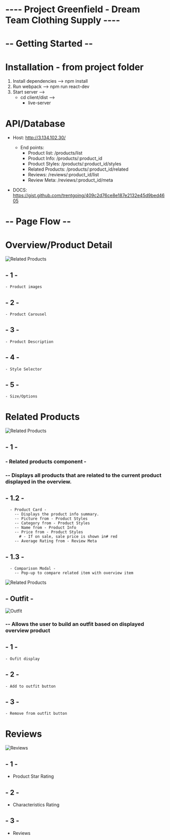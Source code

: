 # ---- Project Greenfield - Dream Team Clothing Supply ---- #

# -- Getting Started -- #

# Installation - from project folder
  1. Install dependencies --> npm install
  2. Run webpack --> npm run react-dev
  3. Start server -->
      - cd client/dist -->
        - live-server

# API/Database
  - Host: http://3.134.102.30/
    - End points:
      - Product list: /products/list
      - Product Info: /products/:product_id
      - Product Styles: /products/:product_id/styles
      - Related Products: /products/:product_id/related
      - Reviews: /reviews/:product_id/list
      - Review Meta: /reviews/:product_id/meta

  - DOCS: https://gist.github.com/trentgoing/409c2d76ce8e187e2132e45d9bed4605

# -- Page Flow -- #

# Overview/Product Detail

![Related Products](./Docs/Related.jpg)

## - 1 -
    - Product images

## - 2 -
    - Product Carousel

## - 3 -
    - Product Description

## - 4 -
    - Style Selector

## - 5 -
    - Size/Options

# Related Products

![Related Products](./Docs/Related.jpg)

## - 1 -
  ### - Related products component -
  ### -- Displays all products that are related to the current product displayed in the overview.


  ## - 1.2 -
      - Product Card -
        -- Displays the product info summary.
        -- Picture from - Product Styles
        -- Category from - Product Styles
        -- Name from - Product Info
        -- Price from - Product Styles
          # - If on sale, sale price is shown in# red
        -- Average Rating from - Review Meta


  ## - 1.3 -
      - Comparison Modal -
        -- Pop-up to compare related item with overview item


![Related Products](./Docs/RelatedModal.jpg)

  ## - Outfit -

![Outfit](./Docs/YourOutfit.jpg)

  ### -- Allows the user to build an outfit based on displayed overview product

  ## - 1 -
    - Oufit display

  ## - 2 -
    - Add to outfit button

  ## - 3 -
    - Remove from outfit button

# Reviews

![Reviews](./Docs/Reviews.png)

##  - 1 -
  - Product Star Rating

## - 2 -
  - Characteristics Rating

## - 3 -
  - Reviews


